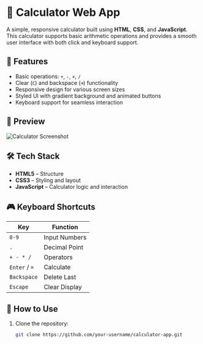 # 🧮 Calculator Web App

A simple, responsive calculator built using **HTML**, **CSS**, and **JavaScript**. This calculator supports basic arithmetic operations and provides a smooth user interface with both click and keyboard support.

## 🚀 Features

- Basic operations: `+`, `-`, `×`, `/`
- Clear (`C`) and backspace (`⌫`) functionality
- Responsive design for various screen sizes
- Styled UI with gradient background and animated buttons
- Keyboard support for seamless interaction

## 📸 Preview

![Calculator Screenshot](screenshot.png) <!-- Replace with actual image path if hosted -->

## 🛠️ Tech Stack

- **HTML5** – Structure
- **CSS3** – Styling and layout
- **JavaScript** – Calculator logic and interaction

## 🎮 Keyboard Shortcuts

| Key         | Function       |
|-------------|----------------|
| `0-9`       | Input Numbers  |
| `.`         | Decimal Point  |
| `+ - * /`   | Operators       |
| `Enter` / `=` | Calculate    |
| `Backspace` | Delete Last    |
| `Escape`    | Clear Display  |

## 📂 How to Use

1. Clone the repository:
   ```bash
   git clone https://github.com/your-username/calculator-app.git
